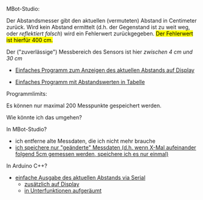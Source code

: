 MBot-Studio:

Der Abstandsmesser gibt den aktuellen (vermuteten) Abstand in Centimeter zurück.
Wird kein Abstand ermittelt (d.h. der Gegenstand ist zu weit weg, oder _reflektiert falsch_) wird ein Fehlerwert zurückgegeben. <mark>Der Fehlerwert ist hierfür 400 cm.</mark>

Der ("zuverlässige") Messbereich des Sensors ist hier _zwischen 4 cm und 30 cm_ 

 - [Einfaches Programm zum Anzeigen des aktuellen Abstands auf Display](mBlockStudio/Abstandsmesser/Abstandsmesser_einmalig.sb3.mblock)

 - [Einfaches Programm mit Abstandswerten in Tabelle](mBlockStudio/Abstandsmesser/Abstandsmesser_Tabelle.mblock)

Programmlimits:

Es können nur maximal 200 Messpunkte gespeichert werden.

Wie könnte ich das umgehen?

In MBot-Studio?

 - ich entferne alte Messdaten, die ich nicht mehr brauche
 - [ich speichere nur "geänderte" Messdaten (d.h. wenn X-Mal aufeinander folgend 5cm gemessen werden, speichere ich es nur einmal)](mBlockStudio/Abstandsmesser/Abstandsmesser_Tabelle_nurAenderungen.mblock)

In Arduino C++?

 - [einfache Ausgabe des aktuellen Abstands via Serial](arduinoCode/abstandsSensor/abstandsSensorEinfacheAusgabe/abstandsSensorEinfacheAusgabe.ino)
 	- [zusätzlich auf Display](arduinoCode/abstandsSensor/abstandsSensorEinfacheAusgabeDisplay/abstandsSensorEinfacheAusgabeDisplay.ino)
 	- [in Unterfunktionen aufgeräumt](arduinoCode/abstandsSensor/abstandsSensorEinfacheAusgabeDisplayAufgeraeumt/abstandsSensorEinfacheAusgabeDisplayAufgeraeumt.ino)
